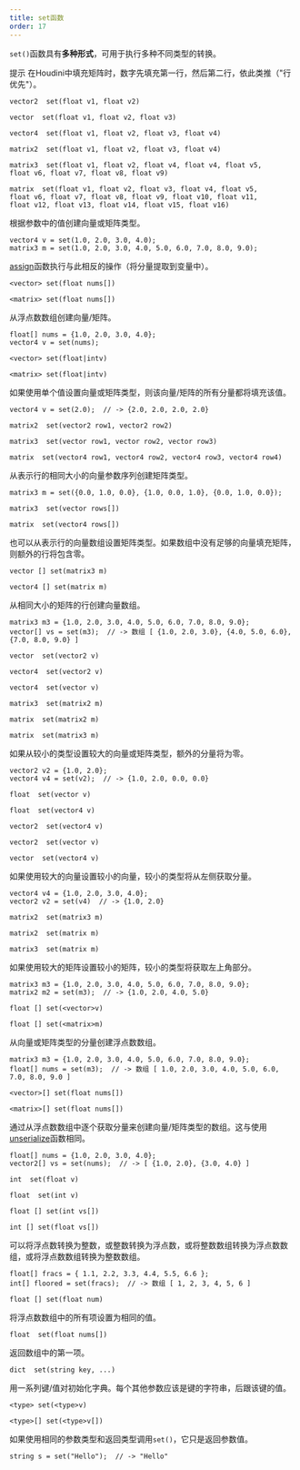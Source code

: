 ```yaml
---
title: set函数
order: 17
---
```

`set()`函数具有**多种形式**，可用于执行多种不同类型的转换。

提示
在Houdini中填充矩阵时，数字先填充第一行，然后第二行，依此类推（"行优先"）。

`vector2  set(float v1, float v2)`

`vector  set(float v1, float v2, float v3)`

`vector4  set(float v1, float v2, float v3, float v4)`

`matrix2  set(float v1, float v2, float v3, float v4)`

`matrix3  set(float v1, float v2, float v4, float v4, float v5, float v6, float v7, float v8, float v9)`

`matrix  set(float v1, float v2, float v3, float v4, float v5, float v6, float v7, float v8, float v9, float v10, float v11, float v12, float v13, float v14, float v15, float v16)`

根据参数中的值创建向量或矩阵类型。

```vex
vector4 v = set(1.0, 2.0, 3.0, 4.0);
matrix3 m = set(1.0, 2.0, 3.0, 4.0, 5.0, 6.0, 7.0, 8.0, 9.0);

```

[assign](assign.html "一种高效提取向量或矩阵分量到浮点变量的方法。")函数执行与此相反的操作（将分量提取到变量中）。

`<vector> set(float nums[])`

`<matrix> set(float nums[])`

从浮点数数组创建向量/矩阵。

```vex
float[] nums = {1.0, 2.0, 3.0, 4.0};
vector4 v = set(nums);

```

`<vector> set(float|intv)`

`<matrix> set(float|intv)`

如果使用单个值设置向量或矩阵类型，则该向量/矩阵的所有分量都将填充该值。

```vex
vector4 v = set(2.0);  // -> {2.0, 2.0, 2.0, 2.0}

```

`matrix2  set(vector2 row1, vector2 row2)`

`matrix3  set(vector row1, vector row2, vector row3)`

`matrix  set(vector4 row1, vector4 row2, vector4 row3, vector4 row4)`

从表示行的相同大小的向量参数序列创建矩阵类型。

```vex
matrix3 m = set({0.0, 1.0, 0.0}, {1.0, 0.0, 1.0}, {0.0, 1.0, 0.0});

```

`matrix3  set(vector rows[])`

`matrix  set(vector4 rows[])`

也可以从表示行的向量数组设置矩阵类型。如果数组中没有足够的向量填充矩阵，则额外的行将包含零。

`vector [] set(matrix3 m)`

`vector4 [] set(matrix m)`

从相同大小的矩阵的行创建向量数组。

```vex
matrix3 m3 = {1.0, 2.0, 3.0, 4.0, 5.0, 6.0, 7.0, 8.0, 9.0};
vector[] vs = set(m3);  // -> 数组 [ {1.0, 2.0, 3.0}, {4.0, 5.0, 6.0}, {7.0, 8.0, 9.0} ]

```

`vector  set(vector2 v)`

`vector4  set(vector2 v)`

`vector4  set(vector v)`

`matrix3  set(matrix2 m)`

`matrix  set(matrix2 m)`

`matrix  set(matrix3 m)`

如果从较小的类型设置较大的向量或矩阵类型，额外的分量将为零。

```vex
vector2 v2 = {1.0, 2.0};
vector4 v4 = set(v2);  // -> {1.0, 2.0, 0.0, 0.0}

```

`float  set(vector v)`

`float  set(vector4 v)`

`vector2  set(vector4 v)`

`vector2  set(vector v)`

`vector  set(vector4 v)`

如果使用较大的向量设置较小的向量，较小的类型将从左侧获取分量。

```vex
vector4 v4 = {1.0, 2.0, 3.0, 4.0};
vector2 v2 = set(v4)  // -> {1.0, 2.0}

```

`matrix2  set(matrix3 m)`

`matrix2  set(matrix m)`

`matrix3  set(matrix m)`

如果使用较大的矩阵设置较小的矩阵，较小的类型将获取左上角部分。

```vex
matrix3 m3 = {1.0, 2.0, 3.0, 4.0, 5.0, 6.0, 7.0, 8.0, 9.0};
matrix2 m2 = set(m3);  // -> {1.0, 2.0, 4.0, 5.0}

```

`float [] set(<vector>v)`

`float [] set(<matrix>m)`

从向量或矩阵类型的分量创建浮点数数组。

```vex
matrix3 m3 = {1.0, 2.0, 3.0, 4.0, 5.0, 6.0, 7.0, 8.0, 9.0};
float[] nums = set(m3);  // -> 数组 [ 1.0, 2.0, 3.0, 4.0, 5.0, 6.0, 7.0, 8.0, 9.0 ]

```

`<vector>[] set(float nums[])`

`<matrix>[] set(float nums[])`

通过从浮点数数组中逐个获取分量来创建向量/矩阵类型的数组。这与使用[unserialize](unserialize.html "将扁平浮点数数组转换为向量或矩阵数组。")函数相同。

```vex
float[] nums = {1.0, 2.0, 3.0, 4.0};
vector2[] vs = set(nums);  // -> [ {1.0, 2.0}, {3.0, 4.0} ]

```

`int  set(float v)`

`float  set(int v)`

`float [] set(int vs[])`

`int [] set(float vs[])`

可以将浮点数转换为整数，或整数转换为浮点数，或将整数数组转换为浮点数数组，或将浮点数数组转换为整数数组。

```vex
float[] fracs = { 1.1, 2.2, 3.3, 4.4, 5.5, 6.6 };
int[] floored = set(fracs);  // -> 数组 [ 1, 2, 3, 4, 5, 6 ]

```

`float [] set(float num)`

将浮点数数组中的所有项设置为相同的值。

`float  set(float nums[])`

返回数组中的第一项。

`dict  set(string key, ...)`

用一系列键/值对初始化字典。每个其他参数应该是键的字符串，后跟该键的值。

`<type> set(<type>v)`

`<type>[] set(<type>v[])`

如果使用相同的参数类型和返回类型调用`set()`，它只是返回参数值。

```vex
string s = set("Hello");  // -> "Hello"

```